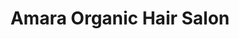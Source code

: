 ---
title: "Amara Organic Hair Salon"
url: /burleigh-heads/amara-organic-hair-salon/
shop: Friseur
---
